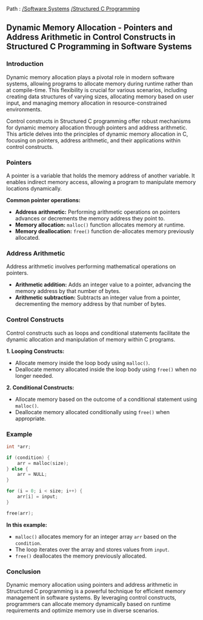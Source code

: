 Path : [/Software Systems](<..\..\index.md>) [/Structured C Programming](<..\index.md>)
## Dynamic Memory Allocation - Pointers and Address Arithmetic in Control Constructs in Structured C Programming in Software Systems

### Introduction

Dynamic memory allocation plays a pivotal role in modern software systems, allowing programs to allocate memory during runtime rather than at compile-time. This flexibility is crucial for various scenarios, including creating data structures of varying sizes, allocating memory based on user input, and managing memory allocation in resource-constrained environments. 

Control constructs in Structured C programming offer robust mechanisms for dynamic memory allocation through pointers and address arithmetic. This article delves into the principles of dynamic memory allocation in C, focusing on pointers, address arithmetic, and their applications within control constructs.


### Pointers

A pointer is a variable that holds the memory address of another variable. It enables indirect memory access, allowing a program to manipulate memory locations dynamically.

**Common pointer operations:**

- **Address arithmetic:** Performing arithmetic operations on pointers advances or decrements the memory address they point to.
- **Memory allocation:** `malloc()` function allocates memory at runtime.
- **Memory deallocation:** `free()` function de-allocates memory previously allocated.


### Address Arithmetic

Address arithmetic involves performing mathematical operations on pointers. 

- **Arithmetic addition:** Adds an integer value to a pointer, advancing the memory address by that number of bytes.
- **Arithmetic subtraction:** Subtracts an integer value from a pointer, decrementing the memory address by that number of bytes.


### Control Constructs

Control constructs such as loops and conditional statements facilitate the dynamic allocation and manipulation of memory within C programs.

**1. Looping Constructs:**

- Allocate memory inside the loop body using `malloc()`.
- Deallocate memory allocated inside the loop body using `free()` when no longer needed.


**2. Conditional Constructs:**

- Allocate memory based on the outcome of a conditional statement using `malloc()`.
- Deallocate memory allocated conditionally using `free()` when appropriate.


### Example

```c
int *arr;

if (condition) {
    arr = malloc(size);
} else {
    arr = NULL;
}

for (i = 0; i < size; i++) {
    arr[i] = input;
}

free(arr);
```

**In this example:**

- `malloc()` allocates memory for an integer array `arr` based on the `condition`.
- The loop iterates over the array and stores values from `input`.
- `free()` deallocates the memory previously allocated.


### Conclusion

Dynamic memory allocation using pointers and address arithmetic in Structured C programming is a powerful technique for efficient memory management in software systems. By leveraging control constructs, programmers can allocate memory dynamically based on runtime requirements and optimize memory use in diverse scenarios.
